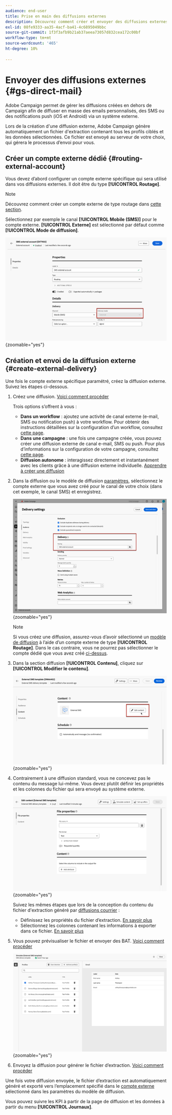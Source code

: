 ```yaml
---
audience: end-user
title: Prise en main des diffusions externes
description: Découvrez comment créer et envoyer des diffusions externes à l’aide d’Adobe Campaign Web
exl-id: 08fe9333-aa35-4acf-ba41-4c6895049bbc
source-git-commit: 1f3f3afb9b21ab37aeea73057d832cea172c00bf
workflow-type: tm+mt
source-wordcount: '465'
ht-degree: 10%

---
```


# Envoyer des diffusions externes {#gs-direct-mail}


Adobe Campaign permet de gérer les diffusions créées en dehors de Campaign afin de diffuser en masse des emails personnalisés, des SMS ou des notifications push (iOS et Android) via un système externe.

<!--The supported channels are Email, Mobile (SMS), and Push (iOs and Android).-->

Lors de la création d&#39;une diffusion externe, Adobe Campaign génère automatiquement un fichier d&#39;extraction contenant tous les profils ciblés et les données sélectionnées. Ce fichier est envoyé au serveur de votre choix, qui gérera le processus d’envoi pour vous.

## Créer un compte externe dédié {#routing-external-account}

Vous devez d’abord configurer un compte externe spécifique qui sera utilisé dans vos diffusions externes. Il doit être du type **[!UICONTROL Routage]**.

>[!NOTE]
>
>Découvrez comment créer un compte externe de type routage dans [cette section](../administration/external-account.md#routing).

Sélectionnez par exemple le canal **[!UICONTROL Mobile (SMS)]** pour le compte externe. **[!UICONTROL Externe]** est sélectionné par défaut comme **[!UICONTROL Mode de diffusion]**.

![](../administration/assets/external-account-delivery-mode.png){zoomable="yes"}

## Création et envoi de la diffusion externe {#create-external-delivery}

Une fois le compte externe spécifique paramétré, créez la diffusion externe. Suivez les étapes ci-dessous.

1. Créez une diffusion. [Voici comment procéder](create-deliveries.md)

   Trois options s’offrent à vous :

   * **Dans un workflow** : ajoutez une activité de canal externe (e-mail, SMS ou notification push) à votre workflow. Pour obtenir des instructions détaillées sur la configuration d’un workflow, consultez [cette page](../workflows/gs-workflow-creation.md).
   * **Dans une campagne** : une fois une campagne créée, vous pouvez créer une diffusion externe de canal e-mail, SMS ou push. Pour plus d’informations sur la configuration de votre campagne, consultez [cette page](../campaigns/gs-campaigns.md).
   * **Diffusion autonome** : interagissez directement et instantanément avec les clients grâce à une diffusion externe individuelle. [Apprendre à créer une diffusion](../msg/gs-deliveries.md)

1. Dans la diffusion ou le modèle de diffusion [paramètres](../advanced-settings/delivery-settings.md), sélectionnez le compte externe que vous avez créé pour le canal de votre choix (dans cet exemple, le canal SMS) et enregistrez.

   ![](assets/external-delivery-routing.png){zoomable="yes"}

   >[!NOTE]
   >
   >Si vous créez une diffusion, assurez-vous d’avoir sélectionné un [modèle de diffusion](delivery-template.md) à l’aide d’un compte externe de type **[!UICONTROL Routage]**. Dans le cas contraire, vous ne pourrez pas sélectionner le compte dédié que vous avez créé [ci-dessus](#routing-external-account).

1. Dans la section diffusion **[!UICONTROL Contenu]**, cliquez sur **[!UICONTROL Modifier le contenu]**.

   ![](assets/external-delivery-edit-content.png){zoomable="yes"}

1. Contrairement à une diffusion standard, vous ne concevez pas le contenu du message lui-même. Vous devez plutôt définir les propriétés et les colonnes du fichier qui sera envoyé au système externe.

   ![](assets/external-delivery-file-properties.png){zoomable="yes"}

   Suivez les mêmes étapes que lors de la conception du contenu du fichier d&#39;extraction généré par [diffusions courrier](../direct-mail/content-direct-mail.md) :

   * Définissez les propriétés du fichier d’extraction. [En savoir plus](../direct-mail/content-direct-mail.md#properties)
   * Sélectionnez les colonnes contenant les informations à exporter dans ce fichier. [En savoir plus](../direct-mail/content-direct-mail.md#content)

1. Vous pouvez prévisualiser le fichier et envoyer des BAT<!--not in UI right now - to check-->. [Voici comment procéder](../direct-mail/send-direct-mail.md#preview-dm)

   ![](assets/external-delivery-simulate.png){zoomable="yes"}

1. Envoyez la diffusion pour générer le fichier d’extraction. [Voici comment procéder](../direct-mail/send-direct-mail.md#send-dm)

Une fois votre diffusion envoyée, le fichier d’extraction est automatiquement généré et exporté vers l’emplacement spécifié dans le [compte externe](../administration/external-account.md#create-ext-account) sélectionné dans les paramètres du modèle de diffusion.

Vous pouvez suivre les KPI à partir de la page de diffusion et les données à partir du menu **[!UICONTROL Journaux]**.

